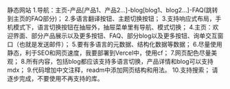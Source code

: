 静态网站
1.导航：主页-产品[产品1、产品2...]-blog[blog1、blog2...]-FAQ(跳转到主页的FAQ部分)；
2.多语言翻译按钮、主题切换按钮；
3.支持响应式布局，手机模式下，语言切换按钮在抽屉外，抽屉菜单里有导航、模式切换；
4.主页：欢迎界面、部分产品展示以及更多按钮、FAQ、部分blog以及更多按钮、询单交互窗口（也就是发送邮件）；
5.要有多语言的元数据、结构化数据等数据；
6.尽量使用静态，利于SEO和网页速度，我要部署到Vercel中，使用cf；
7.网页配色尽量美观；
8.所有内容，包括blog都应该支持多语言切换，产品详情和blog可以支持mdx；
9.代码增加中文注释，readm中添加网页结构和用法。
10.支持搜索；
请逐步完成，不要使用不再支持的库。